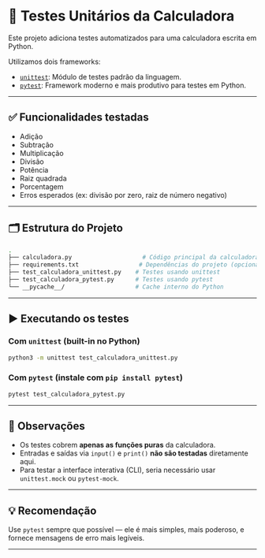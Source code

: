 # 🧪 Testes Unitários da Calculadora

Este projeto adiciona testes automatizados para uma calculadora escrita em Python. 

Utilizamos dois frameworks:

- [`unittest`](https://docs.python.org/3/library/unittest.html): Módulo de testes padrão da linguagem.
- [`pytest`](https://docs.pytest.org/en/stable/): Framework moderno e mais produtivo para testes em Python.

---

## ✅ Funcionalidades testadas

- Adição
- Subtração
- Multiplicação
- Divisão
- Potência
- Raiz quadrada
- Porcentagem
- Erros esperados (ex: divisão por zero, raiz de número negativo)

---

## 🗂️ Estrutura do Projeto

```bash
.
├── calculadora.py                    # Código principal da calculadora
├── requirements.txt                 # Dependências do projeto (opcional)
├── test_calculadora_unittest.py    # Testes usando unittest
├── test_calculadora_pytest.py      # Testes usando pytest
└── __pycache__/                    # Cache interno do Python
```

---

## ▶️ Executando os testes

### Com `unittest` (built-in no Python)

```bash
python3 -m unittest test_calculadora_unittest.py
```

### Com `pytest` (instale com `pip install pytest`)

```bash
pytest test_calculadora_pytest.py
```

---

## 📌 Observações

* Os testes cobrem **apenas as funções puras** da calculadora.
* Entradas e saídas via `input()` e `print()` **não são testadas** diretamente aqui.
* Para testar a interface interativa (CLI), seria necessário usar `unittest.mock` ou `pytest-mock`.

---

## 💡 Recomendação

Use `pytest` sempre que possível — ele é mais simples, mais poderoso, e fornece mensagens de erro mais legíveis.

---


